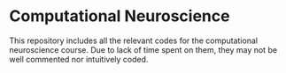 # Computational Neuroscience

This repository includes all the relevant codes for the computational neuroscience course.
Due to lack of time spent on them, they may not be well commented nor intuitively coded.
